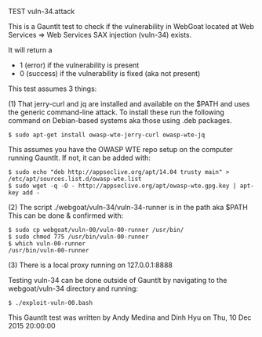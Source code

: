 TEST vuln-34.attack

This is a Gauntlt test to check if the vulnerability in WebGoat located at Web Services => Web Services SAX injection (vuln-34) exists.

It will return a
 - 1 (error) if the vulnerability is present
 - 0 (success) if the vulnerability is fixed (aka not present)

This test assumes 3 things:

(1) That jerry-curl and jq are installed and available on the $PATH and uses the generic command-line attack.  To install these run the following command on Debian-based systems aka those using .deb packages.

```
$ sudo apt-get install owasp-wte-jerry-curl owasp-wte-jq
```

This assumes you have the OWASP WTE repo setup on the computer running Gauntlt.  If not, it can be added with:

```
$ sudo echo "deb http://appseclive.org/apt/14.04 trusty main" > /etc/apt/sources.list.d/owasp-wte.list
$ sudo wget -q -O - http://appseclive.org/apt/owasp-wte.gpg.key | apt-key add -
```

(2) The script ./webgoat/vuln-34/vuln-34-runner is in the path aka $PATH  This can be done & confirmed with:

```
$ sudo cp webgoat/vuln-00/vuln-00-runner /usr/bin/
$ sudo chmod 775 /usr/bin/vuln-00-runner 
$ which vuln-00-runner
/usr/bin/vuln-00-runner
```

(3) There is a local proxy running on 127.0.0.1:8888

Testing vuln-34 can be done outside of Gauntlt by navigating to the webgoat/vuln-34 directory and running:

```
$ ./exploit-vuln-00.bash
```

This Gauntlt test was written by Andy Medina and Dinh Hyu on Thu, 10 Dec 2015 20:00:00

